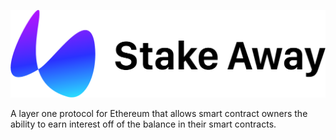 ![Header](Readme/LogoTitle.png)


A layer one protocol for Ethereum that allows smart contract owners the ability to earn interest off of the balance in their smart contracts.
